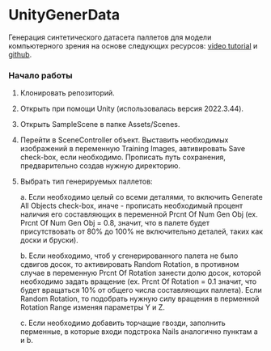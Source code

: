 # UnityGenerData
Генерация синтетического датасета паллетов для модели компьютерного зрения на основе следующих ресурсов: [video tutorial](https://www.youtube.com/watch?v=P4CCMvtUohA) и [github](https://github.com/stratospark/UnityImageSynthesisTutorial1/tree/master?tab=readme-ov-file).

### Начало работы
1. Клонировать репозиторий.
2. Открыть при помощи Unity (использовалась версия 2022.3.44).
3. Открыть SampleScene в папке Assets/Scenes.
5. Перейти в SceneController объект. Выставить необходимых изображений в переменную Training Images, автивировать Save check-box, если необходимо. Прописать путь сохранения, предварительно создав нужную директорию.
6. Выбрать тип генерируемых паллетов:

    a. Если необходимо целый со всеми деталями, то включить Generate All Objects check-box, иначе - прописать необходимый процент наличия его составляющих в переменной Prcnt Of Num Gen Obj (ex. Prcnt Of Num Gen Obj = 0.8, значит, что в палете будет присутствовать от 80% до 100% не включительно деталей, таких как доски и бруски).

    b. Если необходимо, чтоб у сгенерированного палета не было сдвигов досок, то активировать Random Rotation, в противном случае в переменную Prcnt Of Rotation занести долю досок, которой необходимо задать вращение (ex. Prcnt Of Rotation = 0.1 значит, что будет вращаться 10% от общего числа составляющих паллета). Если Random Rotation, то подобрать нужную силу вращения в перменной Rotation Range изменяя параметры Y и Z.

    c. Если необходимо добавить торчащие гвозди, заполнить перменные, в которые входи подстрока Nails аналогично пунктам a и b.
   
